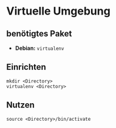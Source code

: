 # Virtuelle Umgebung

## benötigtes Paket
  * **Debian:** ``virtualenv``

## Einrichten
```
mkdir <Directory>
virtualenv <Directory>
```

## Nutzen
```
source <Directory>/bin/activate
```